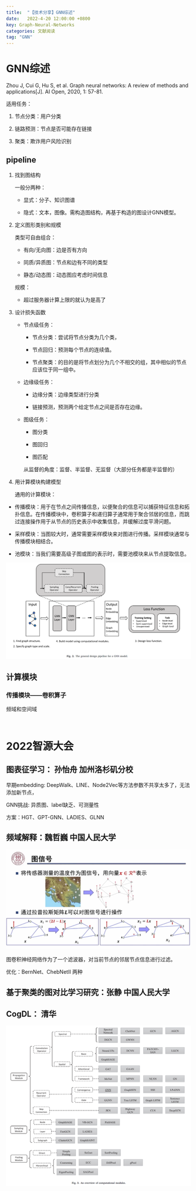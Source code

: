 ```yaml
---
title:  "【技术分享】GNN综述"
date:   2022-4-20 12:00:00 +0800
key: Graph-Neural-Networks
categories: 文献阅读
tag: "GNN"
---
```


# GNN综述

Zhou J, Cui G, Hu S, et al. Graph neural networks: A review of methods and applications[J]. AI Open, 2020, 1: 57-81.

适用任务：

1. 节点分类：用户分类

2. 链路预测：节点是否可能存在链接

3. 聚类：欺诈用户风险识别

## pipeline

1. 找到图结构
   
   一般分两种：
   
   - 显式：分子、知识图谱
   
   - 隐式：文本，图像。需构造图结构，再基于构造的图设计GNN模型。

2. 定义图形类别和规模
   
   类型可自由组合：
   
   - 有向/无向图：边是否有方向
   
   - 同质/异质图：节点和边有不同的类型
   
   - 静态/动态图：动态图应考虑时间信息
   
   规模：
   
   - 超过服务器计算上限的就认为是高了

3. 设计损失函数
   
   - 节点级任务：
     
     - 节点分类：尝试将节点分类为几个类，
     
     - 节点回归：预测每个节点的连续值。
     
     - 节点聚类：的目的是将节点划分为几个不相交的组，其中相似的节点应该位于同一组中。
   
   - 边缘级任务：
     
     - 边缘分类：边缘类型进行分类
     
     - 链接预测，预测两个给定节点之间是否存在边缘。
   
   - 图级任务：
     
     - 图分类
     
     - 图回归
     
     - 图匹配
     
     从监督的角度：监督、半监督、无监督（大部分任务都是半监督的）

4. 用计算模块构建模型
   
   通用的计算模块：
- 传播模块：用于在节点之间传播信息，以便聚合的信息可以捕获特征信息和拓扑信息。在传播模块中，卷积算子和递归算子通常用于聚合邻居的信息，而跳过连接操作用于从节点的历史表示中收集信息，并缓解过度平滑问题。

- 采样模块：当图较大时，通常需要采样模块来对图进行传播。采样模块通常与传播模块相结合。

- 池模块：当我们需要高级子图或图的表示时，需要池模块来从节点提取信息。

![](assets/post-images/2022-06-23-17-33-46-image.png)

## 计算模块

### 传播模块——卷积算子

频域和空间域

<img title="" src="https://pic1.zhimg.com/v2-dccb0b21bf0f21a55dca7ab5970e9eb4_r.jpg" alt="" width="388">

# 2022智源大会

## 图表征学习： 孙怡舟 加州洛杉矶分校

早期embedding: DeepWalk、LINE、Node2Vec等方法参数不共享太多了，无法添加新节点，

GNN挑战: 异质图、label缺乏、可测量性

方案：HGT、GPT-GNN、LADIES、GLNN

## 频域解释：魏哲巍 中国人民大学

![](assets/post-images/2022-06-23-15-43-40-image.png)

图卷积神经网络作为了一个滤波器，对当前节点的邻居节点信息进行过滤。

优化：BernNet、ChebNetII 两种

## 基于聚类的图对比学习研究：张静 中国人民大学

## CogDL： 清华

![](https://raw.githubusercontent.com/dandanzou-hust/my-picture-bed/main/2022/06/23-18-12-55-2022-06-23-17-42-17-image.png)
